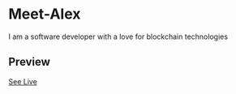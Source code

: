 # Meet-Alex

I am a software developer with a love for blockchain technologies

## Preview

[See Live](https://meet-alex.herokuapp.com/)
